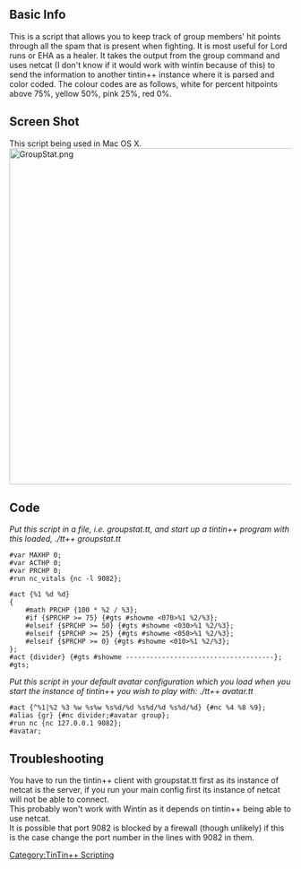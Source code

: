 ## Basic Info

This is a script that allows you to keep track of group members' hit
points through all the spam that is present when fighting. It is most
useful for Lord runs or EHA as a healer. It takes the output from the
group command and uses netcat (I don't know if it would work with wintin
because of this) to send the information to another tintin++ instance
where it is parsed and color coded. The colour codes are as follows,
white for percent hitpoints above 75%, yellow 50%, pink 25%, red 0%.

## Screen Shot

This script being used in Mac OS X.  
<img src="GroupStat.png" title="GroupStat.png" width="600"
alt="GroupStat.png" />  
  
  
  
  
  
  
  
  
  
  
  
  
  
  
  
  
  
  
  
  
  
  
  
  

## Code

*Put this script in a file, i.e. groupstat.tt, and start up a tintin++
program with this loaded, ./tt++ groupstat.tt*

    #var MAXHP 0;
    #var ACTHP 0;
    #var PRCHP 0;
    #run nc_vitals {nc -l 9082};

    #act {%1 %d %d}
    {
        #math PRCHP {100 * %2 / %3};
        #if {$PRCHP >= 75} {#gts #showme <070>%1 %2/%3};
        #elseif {$PRCHP >= 50} {#gts #showme <030>%1 %2/%3};
        #elseif {$PRCHP >= 25} {#gts #showme <050>%1 %2/%3};
        #elseif {$PRCHP >= 0} {#gts #showme <010>%1 %2/%3};
    };
    #act {divider} {#gts #showme -------------------------------------};
    #gts;

*Put this script in your default avatar configuration which you load
when you start the instance of tintin++ you wish to play with: ./tt++
avatar.tt*

    #act {^%1|%2 %3 %w %s%w %s%d/%d %s%d/%d %s%d/%d} {#nc %4 %8 %9}; 
    #alias {gr} {#nc divider;#avatar group};
    #run nc {nc 127.0.0.1 9082};
    #avatar;

## Troubleshooting

You have to run the tintin++ client with groupstat.tt first as its
instance of netcat is the server, if you run your main config first its
instance of netcat will not be able to connect.  
This probably won't work with Wintin as it depends on tintin++ being
able to use netcat.  
It is possible that port 9082 is blocked by a firewall (though unlikely)
if this is the case change the port number in the lines with 9082 in
them.  

[Category:TinTin++ Scripting](Category:TinTin++_Scripting "wikilink")
